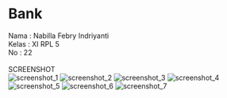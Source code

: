 # Bank
Nama  : Nabilla Febry Indriyanti <br>
Kelas : XI RPL 5 <br>
No    : 22 <br>
<br>
SCREENSHOT<br>
![screenshot_1](https://cloud.githubusercontent.com/assets/22045698/22765431/d24c1250-eea2-11e6-959a-8c4331b707ac.png)
![screenshot_2](https://cloud.githubusercontent.com/assets/22045698/22765433/d2520976-eea2-11e6-9554-86266e832577.png)
![screenshot_3](https://cloud.githubusercontent.com/assets/22045698/22765436/d255e938-eea2-11e6-8e8a-7ca320ac9b50.png)
![screenshot_4](https://cloud.githubusercontent.com/assets/22045698/22765432/d24f4696-eea2-11e6-8776-39b5799c6df3.png)
![screenshot_5](https://cloud.githubusercontent.com/assets/22045698/22765434/d2538472-eea2-11e6-8ecd-40303bf1d59f.png)
![screenshot_6](https://cloud.githubusercontent.com/assets/22045698/22765435/d255ff18-eea2-11e6-8a13-c80cc0ebc503.png)
![screenshot_7](https://cloud.githubusercontent.com/assets/22045698/22765437/d281b950-eea2-11e6-9932-2b162f634563.png)
